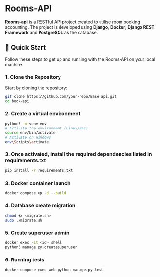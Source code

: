 # Rooms-API

**Rooms-api** is a RESTful API project created to utilise room booking accounting. The project is developed using **Django**, **Docker**, **Django REST Framework** and **PostgreSQL** as the database.

## 🚀 Quick Start

Follow these steps to get up and running with the Rooms-API on your local machine.

### 1. Clone the Repository

Start by cloning the repository:

```bash
git clone https://github.com/your-repo/Base-api.git
cd book-api
```

### 2. Create a virtual environment

```bash
python3 -m venv env
# Activate the environment (Linux/Mac)
source env/bin/activate
# Activate on Windows
env\Scripts\activate
```

### 3. Once activated, install the required dependencies listed in requirements.txt

```bash
pip install -r requirements.txt
```

### 3. Docker container launch

```bash
docker compose up -d --build
```

### 4. Database create migration

```bash
chmod +x <migrate.sh>
sudo ./migrate.sh
```

### 5. Create superuser admin

```bash
docker exec -it <id> shell
python3 manage.py createsuperuser
```

### 6. Running tests

```bash
docker compose exec web python manage.py test
```
